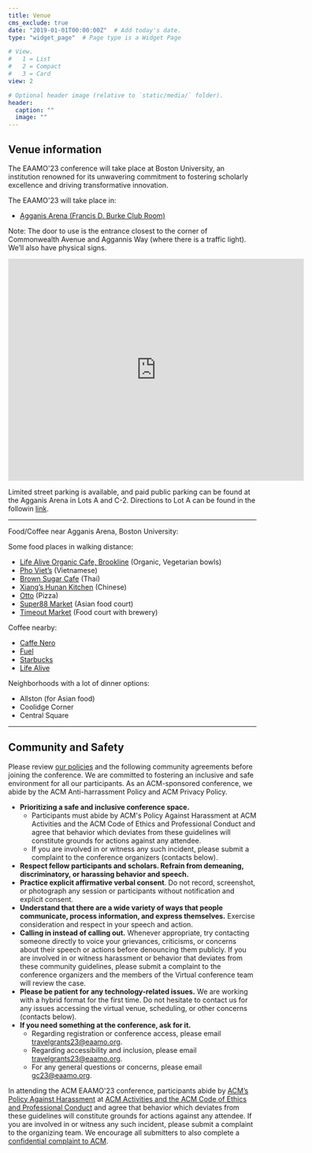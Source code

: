 ```yaml
---
title: Venue
cms_exclude: true
date: "2019-01-01T00:00:00Z"  # Add today's date.
type: "widget_page"  # Page type is a Widget Page

# View.
#   1 = List
#   2 = Compact
#   3 = Card
view: 2

# Optional header image (relative to `static/media/` folder).
header:
  caption: ""
  image: ""
---
```


## Venue information

The EAAMO'23 conference will take place at Boston University, an institution renowned for its unwavering commitment to fostering scholarly excellence and driving transformative innovation.

The EAAMO'23 will take place in:
- [Agganis Arena (Francis D. Burke Club Room)](https://www.agganisarena.com/premium-club/francis-d-burke-club-room/)

Note: The door to use is the entrance closest to the corner of Commonwealth Avenue and Aggannis Way (where there is a traffic light). We’ll also have physical signs.

<iframe src="https://www.google.com/maps/embed?pb=!1m14!1m8!1m3!1d2948.5462094430723!2d-71.1202801!3d42.3521974!3m2!1i1024!2i768!4f13.1!3m3!1m2!1s0x89e379e88944f55d%3A0x6328803c5ef4867a!2sAgganis%20Arena!5e0!3m2!1sen!2srs!4v1697125405764!5m2!1sen!2srs" width="600" height="450" style="border:0;" allowfullscreen="" loading="lazy" referrerpolicy="no-referrer-when-downgrade"></iframe>

Limited street parking is available, and paid public parking can be found at the Agganis Arena in Lots A and C-2. Directions to Lot A can be found in the followin [link](https://www.google.com/maps/place/Boston+University+Parking+Lot+A/@42.3531658,-71.1182793,18z/data=!4m6!3m5!1s0x89e379296bd2ba17:0x19f1cf11f821d801!8m2!3d42.3532951!4d-71.1174048!16s%2Fg%2F11sp4qvw3n?hl=en&entry=ttu).

- - -

Food/Coffee near Agganis Arena, Boston University:

Some food places in walking distance:
- [Life Alive Organic Cafe, Brookline](https://maps.app.goo.gl/wZ6SGfcfZ1FAR6Sn9) (Organic, Vegetarian bowls)
- [Pho Viet’s](https://maps.app.goo.gl/GbsaQ9kMtpxRy5to6) (Vietnamese) 
- [Brown Sugar Cafe](https://maps.app.goo.gl/ygUbtG2LHBUQvcwT6) (Thai)
- [Xiang’s Hunan Kitchen](https://maps.app.goo.gl/2mk8y8s3sh4Dyh8b7) (Chinese)
- [Otto](https://maps.app.goo.gl/jXvBmngQBYkyYq937) (Pizza)
- [Super88 Market](https://maps.app.goo.gl/uNT1EurWzb5WyswT7) (Asian food court)
- [Timeout Market](https://maps.app.goo.gl/CK9cTxSHbebranZg7) (Food court with brewery)

Coffee nearby:
- [Caffe Nero](https://maps.app.goo.gl/sZXaxfbsh6EfuzLJ6)
- [Fuel](https://maps.app.goo.gl/TVZqHnBBrgWY8WGG7)
- [Starbucks](https://maps.app.goo.gl/Dp72y9vKQAAu1GZz6)
- [Life Alive](https://maps.app.goo.gl/wZ6SGfcfZ1FAR6Sn9)

Neighborhoods with a lot of dinner options:
- Allston (for Asian food)
- Coolidge Corner
- Central Square


- - -

## Community and Safety

Please review [our policies](https://conference2023.eaamo.org/policies/) and the following community agreements before joining the conference. We are committed to fostering an inclusive and safe environment for all our participants. As an ACM-sponsored conference, we abide by the ACM Anti-harrassment Policy and ACM Privacy Policy. 

- **Prioritizing a safe and inclusive conference space.**
  - Participants must abide by ACM's Policy Against Harassment at ACM Activities and the ACM Code of Ethics and Professional Conduct and agree that behavior which deviates from these guidelines will constitute grounds for actions against any attendee.
  - If you are involved in or witness any such incident, please submit a complaint to the conference organizers (contacts below).
- **Respect fellow participants and scholars. Refrain from demeaning, discriminatory, or harassing behavior and speech.**
- **Practice explicit affirmative verbal consent**. Do not record, screenshot, or photograph any session or participants without notification and explicit consent.
- **Understand that there are a wide variety of ways that people communicate, process information, and express themselves.** Exercise consideration and respect in your speech and action.
- **Calling in instead of calling out.** Whenever appropriate, try contacting someone directly to voice your grievances, criticisms, or concerns about their speech or actions before denouncing them publicly. If you are involved in or witness harassment or behavior that deviates from these community guidelines, please submit a complaint to the conference organizers and the members of the Virtual conference team will review the case.
- **Please be patient for any technology-related issues.** We are working with a hybrid format for the first time. Do not hesitate to contact us for any issues accessing the virtual venue, scheduling, or other concerns (contacts below).
- **If you need something at the conference, ask for it.**
  - Regarding registration or conference access, please email travelgrants23@eaamo.org.
  - Regarding accessibility and inclusion, please email travelgrants23@eaamo.org.
  - For any general questions or concerns, please email gc23@eaamo.org.

In attending the ACM EAAMO'23 conference, participants abide by [ACM’s Policy Against Harassment](https://www.acm.org/about-acm/policy-against-harassment) at [ACM Activities and the ACM Code of Ethics and Professional Conduct](https://www.acm.org/about-acm/policy-against-harassment) and agree that behavior which deviates from these guidelines will constitute grounds for actions against any attendee. If you are involved in or witness any such incident, please submit a complaint to the organizing team. We encourage all submitters to also complete a [confidential complaint to ACM](https://services.acm.org/harass/harass.cfm).